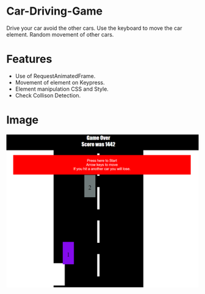 # Car-Driving-Game
Drive your car avoid the other cars. Use the keyboard to move the car element. Random movement of other cars.

# Features
- Use of RequestAnimatedFrame.
- Movement of element on Keypress.
- Element manipulation CSS and Style.
- Check Collison Detection.

# Image
![](images/drive.PNG)
